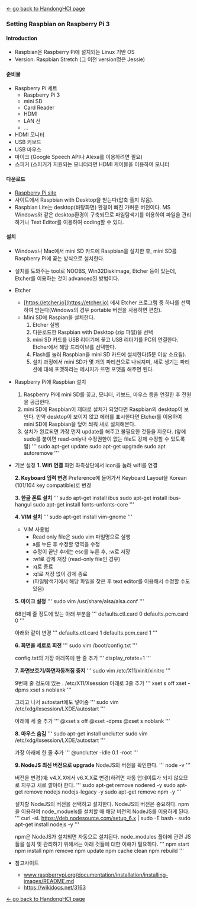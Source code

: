 [← go back to HandongHCI page](https://leelamb.github.io/HandongHCI)

### Setting Raspbian on Raspberry Pi 3

#### Introduction
- Raspbian은 Raspberry Pi에 설치되는 Linux 기반 OS
- Version: Raspbian Stretch (그 이전 version명은 Jessie)

#### 준비물
- Raspberry Pi 세트
	- Raspberry Pi 3
	- mini SD
	- Card Reader
	- HDMI
	- LAN 선
	- ...
- HDMI 모니터
- USB 키보드
- USB 마우스
- 마이크 (Google Speech API나 Alexa를 이용하려면 필요)
- 스피커 (스피커가 지원되는 모니터라면 HDMI 케이블을 이용하여 모니터

#### 다운로드
- [Raspberry Pi site](www.raspberrypi.org/downloads/raspbian)
- 사이트에서 Raspbian with Desktop을 받는다(압축 풀지 않음).
- Raspbian Lite는 desktop(바탕화면) 환경이 빠진 가벼운 버전이다. MS Windows와 같은 desktop환경이 구축되므로 파일탐색기를 이용하여 파일을 관리하거나 Text Editor를 이용하여 coding할 수 있다.

#### 설치
- Windows나 Mac에서 mini SD 카드에 Raspbian을 설치한 후, mini SD를 Raspberry Pi에 꽂는 방식으로 설치한다.
- 설치를 도와주는 tool로 NOOBS, Win32DiskImage, Etcher 등이 있는데, Etcher를 이용하는 것이 advanced된 방법이다.
- Etcher
	- [https://etcher.io](https://etcher.io) 에서 Etcher 프로그램 중 하나를 선택하여 받는다(Windows의 경우 portable 버전을 사용하면 편함).
	- Mini SD에 Raspian을 설치한다.
		1. Etcher 실행
		1. 다운로드한 Raspbian with Desktop (zip 파일)을 선택 
		1. mini SD 카드를 USB 리더기에 꽂고 USB 리더기를 PC의 연결한다. Etcher에서 해당 드라이브를 선택한다.
		1. Flash를 눌러 Raspbian을 mini SD 카드에 설치한다(5분 이상 소요됨).
		1. 설치 과정에서 mini SD가 몇 개의 파티션으로 나눠지며, 새로 생기는 파티션에 대해 포맷하라는 메시지가 뜨면 포맷을 해주면 된다.
- Raspberry Pi에 Raspbian 설치
	1. Raspberry Pi에 mini SD를 꽂고, 모니터, 키보드, 마우스 등을 연결한 후 전원을 공급한다.
	1. mini SD에 Raspbian이 제대로 설치가 되었다면 Raspbian의 desktop이 보인다. 만약 desktop이 보이지 않고 에러를 표시한다면 Etcher를 이용하여 mini SD에 Raspbian을 덮어 씌워 새로 설치해본다.
	1. 설치가 완료되면 가장 먼저 update를 해주고 불필요한 것들을 지운다. (앞에 sudo를 붙이면 read-only나 수정권한이 없는 file도 강제 수정할 수 있도록 함)
	'''
	sudo apt-get update
	sudo apt-get upgrade
	sudo apt autoremove
	'''
- 기본 설정
	**1. Wifi 연결**
	화면 좌측상단에서 icon을 눌러 wifi를 연결

	**2. Keyboard 입력 변경**
	Preference에 들어가서 Keyboard Layout을 Korean (101/104 key compatible)로 변경

	**3. 한글 폰트 설치**
	'''
	sudo apt-get install ibus
	sudo apt-get install ibus-hangul
	sudo apt-get install fonts-unfonts-core
	'''

	**4. VIM 설치**
	'''
	sudo apt-get install vim-gnome
	'''
	
	- VIM 사용법
		- Read only file은 sudo vim 파일명으로 실행
		- a를 누른 후 수정할 영역을 수정
		- 수정이 끝난 후에는 esc를 누른 후, :w로 저장
		- :w!로 강제 저장 (read-only file인 경우)
		- :q로 종료
		- :q!로 저장 없이 강제 종료
		- (파일탐색기에서 해당 파일을 찾은 후 text editor를 이용해서 수정할 수도 있음)

	**5. 마이크 설정**
	'''
	sudo vim /usr/share/alsa/alsa.conf
	'''
	
	68번째 줄 정도에 있는 아래 부분을
	'''
	defaults.ctl.card 0
	defaults.pcm.card 0
	'''
	
	아래와 같이 변경
	'''
	defaults.ctl.card 1
	defaults.pcm.card 1
	'''
	
	**6. 화면을 세로로 회전**
	'''
	sudo vim /boot/config.txt
	'''
	
	config.txt의 가장 아래쪽에 한 줄 추가
	'''
	display_rotate=1
	'''

	**7. 화면보호기/화면자동꺼짐 중지**
	'''
	sudo vim /etc/X11/xinit/xinitrc
	'''
	
 	9번째 줄 정도에 있는 . /etc/X11/Xsession 아래로 3줄 추가
	'''
	xset s off
	xset -dpms
	xset s noblank
	'''

	그리고 나서 autostart에도 넣어줌
	'''
	sudo vim /etc/xdg/lxsession/LXDE/autostart
	'''
	
	아래에 세 줄 추가
	'''
	@xset s off
	@xset -dpms
	@xset s noblank
	'''

	**8. 마우스 숨김**
	'''
	sudo apt-get install unclutter
	sudo vim /etc/xdg/lxsession/LXDE/autostart
	'''
	
	가장 아래에 한 줄 추가
	'''
	@unclutter -idle 0.1 -root
	'''

	**9. NodeJS 최신 버전으로 upgrade**
	NodeJS의 버전을 확인한다.
	'''
	node -v
	'''

	버전을 변경(예: v4.X.X에서 v6.X.X로 변경)하려면 자동 업데이트가 되지 않으므로 지우고 새로 깔아야 한다.
	'''
	sudo apt-get remove nodered -y
	sudo apt-get remove nodejs nodejs-legacy -y
	sudo apt-get remove npm -y
	'''

	설치할 NodeJS의 버전을 선택하고 설치한다. NodeJS의 버전은 중요하다. npm을 이용하여 node_moduels를 설치할 때 해당 버전의 NodeJS를 이용하게 된다.
	'''
	curl -sL https://deb.nodesource.com/setup_6.x | sudo -E bash -
	sudo apt-get install nodejs -y
	'''

	npm은 NodeJS가 설치되면 자동으로 설치된다. node_modules 폴더에 관련 JS들을 설치 및 관리하기 위해서는 아래 것들에 대한 이해가 필요하다.
	'''
	npm start
	npm install
	npm remove
	npm update
	npm cache clean
	npm rebuild
	'''

- 참고사이트
	- www.raspberrypi.org/documentation/installation/installing-images/README.md
	- https://wikidocs.net/3163

[← go back to HandongHCI page](https://leelamb.github.io/HandongHCI)
